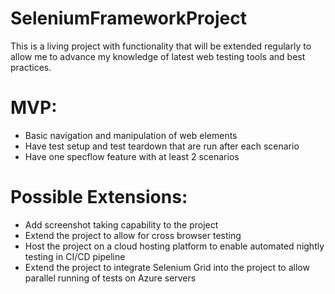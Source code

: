 # SeleniumFrameworkProject
This is a living project with functionality that will be extended regularly to allow me to advance my knowledge of latest web testing tools and best practices. 

# MVP:
- Basic navigation and manipulation of web elements
- Have test setup and test teardown that are run after each scenario
- Have one specflow feature with at least 2 scenarios

# Possible Extensions:
- Add screenshot taking capability to the project
- Extend the project to allow for cross browser testing
- Host the project on a cloud hosting platform to enable automated nightly testing in CI/CD pipeline
- Extend the project to integrate Selenium Grid into the project to allow parallel running of tests on Azure servers


